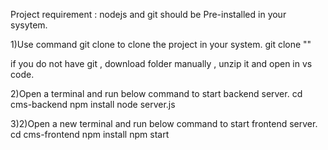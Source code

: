 Project requirement : nodejs and git should be Pre-installed in your sysytem.

1)Use command git clone to clone the project in your system.
git clone ""

if you do not have git , download folder manually , unzip it and open in vs code.

2)Open a terminal and run below command to start backend server.
cd cms-backend
npm install
node server.js

3)2)Open a new terminal and run below command to start frontend server.
cd cms-frontend
npm install
npm start
